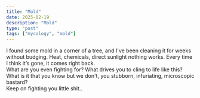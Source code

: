 ```yaml
---
title: "Mold"
date: 2025-02-19
description: "Mold"
type: "post"
tags: ["mycology", "mold"]
---
```


I found some mold in a corner of a tree, and I've been cleaning it for weeks without budging. Heat, chemicals, direct sunlight nothing works. Every time I think it’s gone, it comes right back.
<br>
What are you even fighting for? What drives you to cling to life like this? What is it that you know but we don't, you stubborn, infuriating, microscopic bastard?
<br>
Keep on fighting you little shit..